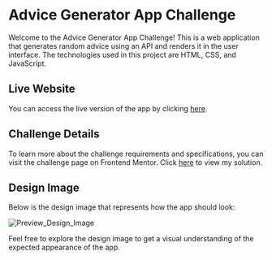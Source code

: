 # Advice Generator App Challenge

Welcome to the Advice Generator App Challenge! This is a web application that generates random advice using an API and renders it in the user interface. The technologies used in this project are HTML, CSS, and JavaScript.

## Live Website
You can access the live version of the app by clicking [here](https://abdraoufx.github.io/frontEndMentor_Challenges/junior/advice_generator_app/).

## Challenge Details
To learn more about the challenge requirements and specifications, you can visit the challenge page on Frontend Mentor. Click [here](https://www.frontendmentor.io/solutions/responsive-advice-generator-app-using-api-TOgTAohqK) to view my solution.

## Design Image
Below is the design image that represents how the app should look:

![Preview_Design_Image](https://res.cloudinary.com/dz209s6jk/image/upload/q_auto:good,w_900/Challenges/l0nkljeqewyxuw0vedhd.jpg "Design Image")

Feel free to explore the design image to get a visual understanding of the expected appearance of the app.
